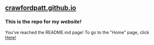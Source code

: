 ## [crawfordpatt.github.io](https://crawfordpatt.github.io/)
### This is the repo for my ***website!***

You've reached the README.md page!
To go to the "Home" page, click [Here!](https://crawfordpatt.github.io/)
